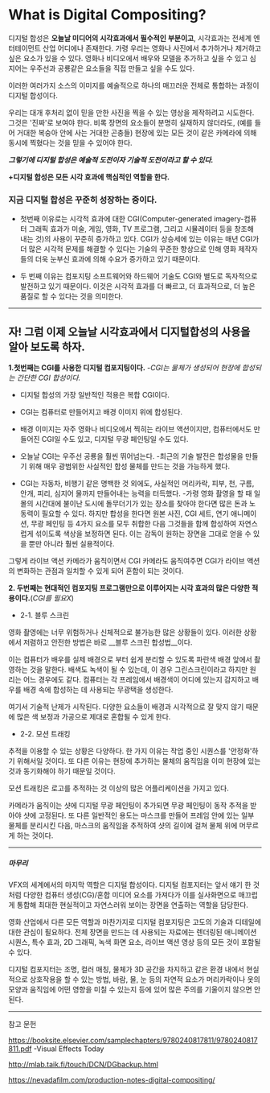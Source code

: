 # __What is Digital Compositing?__

디지털 합성은 __오늘날 미디어의 시각효과에서 필수적인 부분이고__, 시각효과는 전세계 엔터테이먼트 산업 어디에나 존재한다.
가령 우리는 영화나 사진에서 추가하거나 제거하고 싶은 요소가 있을 수 있다. 
영화나 비디오에서 배우와 모델을 추가하고 싶을 수 있고 심지어는 우주선과 공룡같은 요소들을 직접 만들고 싶을 수도 있다.

이러한 여러가지 소스의 이미지를 예술적으로 하나의 매끄러운 전체로 통합하는 과정이 디지털 합성이다.

우리는 대개 후처리 없이 믿을 만한 사진을 찍을 수 있는 영상을 제작하려고 시도한다. 그것은 '진짜'로 보여야 한다. 
비록 장면의 요소들이 분명히 실재하지 않더라도, (예를 들어 거대한 복숭아 안에 사는 거대한 곤충들) 현장에 있는 모든 것이 같은 카메라에 의해 동시에 찍혔다는 것을 믿을 수 있어야 한다.

__*그렇기에 디지털 합성은 예술적 도전이자 기술적 도전이라고 할 수 있다.*__

__+디지털 합성은 모든 시각 효과에 핵심적인 역할을 한다.__

### 지금 디지털 합성은 꾸준히 성장하는 중이다.
+ 첫번째 이유로는 시각적 효과에 대한 CGI(Computer-generated imagery-컴퓨터 그래픽 효과가 미술, 게임, 영화, TV 프로그램, 그리고 시뮬레이터 등을 창조해 내는 것)의 사용이 꾸준히 증가하고 있다. 
CGI가 상승세에 있는 이유는 매년 CGI가 더 많은 시각적 문제를 해결할 수 있다는 기술의 꾸준한 향상으로 인해 영화 제작자들의 더욱 눈부신 효과에 의해 수요가 증가하고 있기 때문이다.

+ 두 번째 이유는 컴포지팅 소프트웨어와 하드웨어 기술도 CGI와 별도로 독자적으로 발전하고 있기 때문이다.
이것은 시각적 효과를 더 빠르고, 더 효과적으로, 더 높은 품질로 할 수 있다는 것을 의미한다.

-------------------------------------------

## 자! 그럼 이제 오늘날 시각효과에서 디지털합성의 사용을 알아 보도록 하자.

 __1.첫번째는 CGI를 사용한 디지털 컴포지팅이다.__ -_CGI는 물체가 생성되어 현장에 합성되는 간단한 CGI 합성이다._
+ 디지털 합성의 가장 일반적인 적용은 복합 CGI이다.
+ CGI는 컴퓨터로 만들어지고 배경 이미지 위에 합성된다.
+ 배경 이미지는 자주 영화나 비디오에서 찍히는 라이브 액션이지만, 컴퓨터에서도 만들어진 CGI일 수도 있고, 디지털 무광 페인팅일 수도 있다.
+ 오늘날 CGI는 우주선 공룡을 훨씬 뛰어넘는다.
  -최근의 기술 발전은 합성물을 만들기 위해 매우 광범위한 사실적인 합성 물체를 만드는 것을 가능하게 했다.

+ CGI는 자동차, 비행기 같은 명백한 것 외에도, 사실적인 머리카락, 피부, 천, 구름, 안개, 피리, 심지어 물까지 만들어내는 능력을 터득했다.
  -가령 영화 촬영을 할 때 일몰의 시간대에 불이난 도시에 돌무더기가 있는 장소를 찾아야 한다면 많은 돈과 노동력이 필요할 수 있다.
   하지만 합성을 한다면 원본 사진, CGI 세트, 연기 애니메이션, 무광 페인팅 등 4가지 요소를 모두 취합한 다음 그것들을 함께 합성하여 자연스럽게 섞이도록 색상을 보정하면 된다.
   이는 감독이 원하는 장면을 그대로 얻을 수 있을 뿐만 아니라 훨씬 실용적이다.

그렇게 라이브 액션 카메라가 움직이면서 CGI 카메라도 움직여주면 CGI가 라이브 액션의 변화하는 관점과 일치할 수 있게 되어 혼합이 되는 것이다.


__2. 두번째는 현대적인 컴포지팅 프로그램만으로 이루어지는 시각 효과의 많은 다양한 적용이다.__(_CGI를 필요X_)
+ 2-1. 블루 스크린

영화 촬영에는 너무 위험하거나 신체적으로 불가능한 많은 상황들이 있다.
이러한 상황에서 저렴하고 안전한 방법은 바로 __블루 스크린 합성법__이다.

이는 컴퓨터가 배우를 실제 배경으로 부터 쉽게 분리할 수 있도록 파란색 배경 앞에서 촬영하는 것을 말한다.
배색도 녹색이 될 수 있는데, 이 경우 그린스크린이라고 하지만 원리는 어느 경우에도 같다. 
컴퓨터는 각 프레임에서 배경색이 어디에 있는지 감지하고 배우를 배경 속에 합성하는 데 사용되는 무광택을 생성한다.

여기서 기술적 난제가 시작된다. 다양한 요소들이 배경과 시각적으로 잘 맞지 않기 때문에 많은 색 보정과 가공으로 제대로 혼합될 수 있게 한다.

+ 2-2. 모션 트래킹

추적을 이용할 수 있는 상황은 다양하다. 한 가지 이유는 작업 중인 시퀀스를 '안정화'하기 위해서일 것이다. 또 다른 이유는 현장에 추가하는 물체의 움직임을 이미 현장에 있는 것과 동기화해야 하기 때문일 것이다.

모션 트래킹은 로고를 추적하는 것 이상의 많은 어플리케이션을 가지고 있다.

카메라가 움직이는 샷에 디지털 무광 페인팅이 추가되면 무광 페인팅이 동작 추적을 받아야 샷에 고정된다.
또 다른 일반적인 용도는 마스크를 만들어 프레임 안에 있는 일부 물체를 분리시킨 다음, 마스크의 움직임을 추적하여 샷의 길이에 걸쳐 물체 위에 머무르게 하는 것이다.
 
 ----------------------------------------------------
 
 ##### 마무리
 
 VFX의 세계에서의 마지막 역할은 디지털 합성이다. 디지털 컴포지터는 앞서 얘기 한 것 처럼 다양한 컴퓨터 생성(CG)/혼합 미디어 요소를 가져다가 이를 실사화면으로 매끄럽게 통합해 최대한 현실적이고 자연스러워 보이는 장면을 연출하는 역할을 담당한다.

영화 산업에서 다른 모든 역할과 마찬가지로 디지털 컴포지팅은 고도의 기술과 디테일에 대한 관심이 필요하다. 전체 장면을 만드는 데 사용되는 자료에는 렌더링된 애니메이션 시퀀스, 특수 효과, 2D 그래픽, 녹색 화면 요소, 라이브 액션 영상 등의 모든 것이 포함될 수 있다.

디지털 컴포지터는 조명, 컬러 매칭, 물체가 3D 공간을 차지하고 같은 환경 내에서 현실적으로 상호작용을 할 수 있는 방법, 바람, 물, 눈 등의 자연적 요소가 머리카락이나 옷의 모양과 움직임에 어떤 영향을 미칠 수 있는지 등에 있어 많은 주의를 기울이지 않으면 안된다.

--------------------------------------------------------------------------
참고 문헌

<https://booksite.elsevier.com/samplechapters/9780240817811/9780240817811.pdf>  -Visual Effects Today

http://mlab.taik.fi/touch/DCN/DGbackup.html

https://nevadafilm.com/production-notes-digital-compositing/
